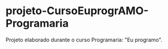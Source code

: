 # projeto-CursoEuprogrAMO-Programaria
Projeto elaborado durante o curso Programaria: "Eu programo".
